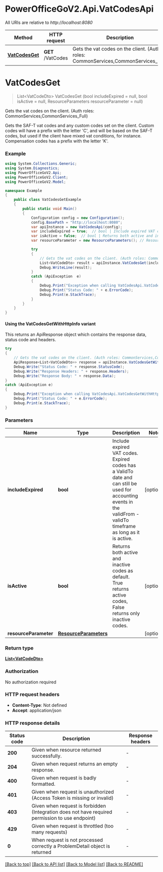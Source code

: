 # PowerOfficeGoV2.Api.VatCodesApi

All URIs are relative to *http://localhost:8080*

| Method | HTTP request | Description |
|--------|--------------|-------------|
| [**VatCodesGet**](VatCodesApi.md#vatcodesget) | **GET** /VatCodes | Gets the vat codes on the client. (Auth roles: CommonServices,CommonServices_Full) |

<a id="vatcodesget"></a>
# **VatCodesGet**
> List&lt;VatCodeDto&gt; VatCodesGet (bool includeExpired = null, bool isActive = null, ResourceParameters resourceParameter = null)

Gets the vat codes on the client. (Auth roles: CommonServices,CommonServices_Full)

Gets the SAF-T vat codes and any custom codes set on the client.  Custom codes will have a prefix with the letter 'C', and will be based on the SAF-T codes, but used if the client have mixed vat conditions, for instance.  Compensation codes has a prefix with the letter 'K'.

### Example
```csharp
using System.Collections.Generic;
using System.Diagnostics;
using PowerOfficeGoV2.Api;
using PowerOfficeGoV2.Client;
using PowerOfficeGoV2.Model;

namespace Example
{
    public class VatCodesGetExample
    {
        public static void Main()
        {
            Configuration config = new Configuration();
            config.BasePath = "http://localhost:8080";
            var apiInstance = new VatCodesApi(config);
            var includeExpired = true;  // bool | Include expired VAT codes. Expired codes has a ValidTo date and can still be used for accounting events in the validFrom - validTo timeframe as long as it is active. (optional) 
            var isActive = false;  // bool | Returns both active and inactive codes as default. True returns active codes, False returns only inactive codes. (optional) 
            var resourceParameter = new ResourceParameters(); // ResourceParameters |  (optional) 

            try
            {
                // Gets the vat codes on the client. (Auth roles: CommonServices,CommonServices_Full)
                List<VatCodeDto> result = apiInstance.VatCodesGet(includeExpired, isActive, resourceParameter);
                Debug.WriteLine(result);
            }
            catch (ApiException  e)
            {
                Debug.Print("Exception when calling VatCodesApi.VatCodesGet: " + e.Message);
                Debug.Print("Status Code: " + e.ErrorCode);
                Debug.Print(e.StackTrace);
            }
        }
    }
}
```

#### Using the VatCodesGetWithHttpInfo variant
This returns an ApiResponse object which contains the response data, status code and headers.

```csharp
try
{
    // Gets the vat codes on the client. (Auth roles: CommonServices,CommonServices_Full)
    ApiResponse<List<VatCodeDto>> response = apiInstance.VatCodesGetWithHttpInfo(includeExpired, isActive, resourceParameter);
    Debug.Write("Status Code: " + response.StatusCode);
    Debug.Write("Response Headers: " + response.Headers);
    Debug.Write("Response Body: " + response.Data);
}
catch (ApiException e)
{
    Debug.Print("Exception when calling VatCodesApi.VatCodesGetWithHttpInfo: " + e.Message);
    Debug.Print("Status Code: " + e.ErrorCode);
    Debug.Print(e.StackTrace);
}
```

### Parameters

| Name | Type | Description | Notes |
|------|------|-------------|-------|
| **includeExpired** | **bool** | Include expired VAT codes. Expired codes has a ValidTo date and can still be used for accounting events in the validFrom - validTo timeframe as long as it is active. | [optional]  |
| **isActive** | **bool** | Returns both active and inactive codes as default. True returns active codes, False returns only inactive codes. | [optional]  |
| **resourceParameter** | [**ResourceParameters**](ResourceParameters.md) |  | [optional]  |

### Return type

[**List&lt;VatCodeDto&gt;**](VatCodeDto.md)

### Authorization

No authorization required

### HTTP request headers

 - **Content-Type**: Not defined
 - **Accept**: application/json


### HTTP response details
| Status code | Description | Response headers |
|-------------|-------------|------------------|
| **200** | Given when resource returned successfully. |  -  |
| **204** | Given when request returns an empty response. |  -  |
| **400** | Given when request is badly formatted. |  -  |
| **401** | Given when request is unauthorized (Access Token is missing or invalid) |  -  |
| **403** | Given when request is forbidden (Integration does not have required permission to use endpoint) |  -  |
| **429** | Given when request is throttled (too many requests) |  -  |
| **0** | When request is not processed correctly a ProblemDetail object is returned |  -  |

[[Back to top]](#) [[Back to API list]](../../README.md#documentation-for-api-endpoints) [[Back to Model list]](../../README.md#documentation-for-models) [[Back to README]](../../README.md)

